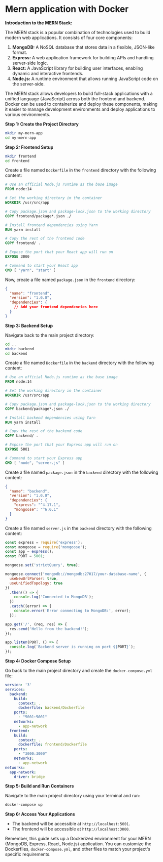 # Mern application with Docker

**Introduction to the MERN Stack:**

The MERN stack is a popular combination of technologies used to build modern web applications. It consists of four core components:

1. **MongoDB:** A NoSQL database that stores data in a flexible, JSON-like format.
2. **Express:** A web application framework for building APIs and handling server-side logic.
3. **React:** A JavaScript library for building user interfaces, enabling dynamic and interactive frontends.
4. **Node.js:** A runtime environment that allows running JavaScript code on the server-side.

The MERN stack allows developers to build full-stack applications with a unified language (JavaScript) across both the frontend and backend. Docker can be used to containerize and deploy these components, making it easier to manage development environments and deploy applications to various environments.


**Step 1: Create the Project Directory**

```sh
mkdir my-mern-app
cd my-mern-app
```

**Step 2: Frontend Setup**

```sh
mkdir frontend
cd frontend
```

Create a file named `Dockerfile` in the `frontend` directory with the following content:

```Dockerfile
# Use an official Node.js runtime as the base image
FROM node:14

# Set the working directory in the container
WORKDIR /usr/src/app

# Copy package.json and package-lock.json to the working directory
COPY frontend/package*.json ./

# Install frontend dependencies using Yarn
RUN yarn install

# Copy the rest of the frontend code
COPY frontend/ .

# Expose the port that your React app will run on
EXPOSE 3000

# Command to start your React app
CMD [ "yarn", "start" ]
```

Now, create a file named `package.json` in the `frontend` directory:

```json
{
  "name": "frontend",
  "version": "1.0.0",
  "dependencies": {
    // Add your frontend dependencies here
  }
}
```

**Step 3: Backend Setup**

Navigate back to the main project directory:

```sh
cd ..
mkdir backend
cd backend
```

Create a file named `Dockerfile` in the `backend` directory with the following content:

```Dockerfile
# Use an official Node.js runtime as the base image
FROM node:14

# Set the working directory in the container
WORKDIR /usr/src/app

# Copy package.json and package-lock.json to the working directory
COPY backend/package*.json ./

# Install backend dependencies using Yarn
RUN yarn install

# Copy the rest of the backend code
COPY backend/ .

# Expose the port that your Express app will run on
EXPOSE 5001

# Command to start your Express app
CMD [ "node", "server.js" ]
```

Create a file named `package.json` in the `backend` directory with the following content:

```json
{
  "name": "backend",
  "version": "1.0.0",
  "dependencies": {
    "express": "^4.17.1",
    "mongoose": "^6.0.1"
  }
}
```

Create a file named `server.js` in the `backend` directory with the following content:

```js
const express = require('express');
const mongoose = require('mongoose');
const app = express();
const PORT = 5001;

mongoose.set('strictQuery', true);

mongoose.connect('mongodb://mongodb:27017/your-database-name', { 
  useNewUrlParser: true,
  useUnifiedTopology: true
})
  .then(() => {
    console.log('Connected to MongoDB');
  })
  .catch((error) => {
    console.error('Error connecting to MongoDB:', error);
  });

app.get('/', (req, res) => {
  res.send('Hello from the backend!');
});

app.listen(PORT, () => {
  console.log(`Backend server is running on port ${PORT}`);
});
```

**Step 4: Docker Compose Setup**

Go back to the main project directory and create the `docker-compose.yml` file:

```yaml
version: '3'
services:
  backend:
    build:
      context: .
      dockerfile: backend/Dockerfile
    ports:
      - "5001:5001"
    networks:
      - app-network
  frontend:
    build:
      context: .
      dockerfile: frontend/Dockerfile
    ports:
      - "3000:3000"
    networks:
      - app-network
networks:
  app-network:
    driver: bridge
```

**Step 5: Build and Run Containers**

Navigate to the main project directory using your terminal and run:

```sh
docker-compose up
```

**Step 6: Access Your Applications**

- The backend will be accessible at `http://localhost:5001`.
- The frontend will be accessible at `http://localhost:3000`.

Remember, this guide sets up a Dockerized environment for your MERN (MongoDB, Express, React, Node.js) application. You can customize the Dockerfiles, `docker-compose.yml`, and other files to match your project's specific requirements.
